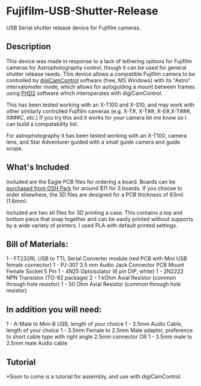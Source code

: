 # Fujifilm-USB-Shutter-Release

USB Serial shutter release device for Fujifilm cameras. 

## Description
This device was made in response to a lack of tethering options for Fujifilm cameras for Astrophotography control, though it can be used for general shutter release needs.
This device allows a compatible Fujifilm camera to be controlled by [digiCamControl](http://digicamcontrol.com/) software (free, MS Windows) with its "Astro" intervalometer mode, which allows for autoguiding a mount between frames using [PHD2](https://openphdguiding.org/) software which interoperates with digiCamControl.

This has been tested working with an X-T100 and X-S10, and may work with other similarly controlled Fujifilm cameras (e.g. X-T#, X-T##, X-E#,X-T###, X###C, etc.) If you try this and it works for your camera let me know so I can build a compatability list.

For astrophotography it has been tested working with an X-T100, camera lens, and Star Adventurer guided with a small guide camera and guide scope.

## What's Included
Included are the Eagle PCB files for ordering a board. Boards can be [purchased from OSH Park](https://oshpark.com/shared_projects/9drAsv7N) for around $11 for 3 boards. If you choose to order elsewhere, the 3D files are designed for a PCB thickness of 63mil (1.6mm).

Included are two stl files for 3D printing a case. This contains a top and bottom piece that snap together and can be easily printed without supports by a wide variety of printers. I used PLA with default printed settings. 

## Bill of Materials:
1 - FT232RL USB to TTL Serial Converter module (red PCB with Mini USB female connector)
1 - PJ-307 3.5 mm Audio Jack Connector PCB Mount Female Socket 5 Pin
1 - 4N25 Optoisolator (6 pin DIP, white)
1 - 2N2222 NPN Transistor (TO-92 package)
2 - 1 kOhm Axial Resistor (common through hole resistor)
1 - 50 Ohm Axial Resistor (common through hole resistor)

## In addition you will need:
1 - A-Male to Mini-B USB, length of your choice
1 - 3.5mm Audio Cable, length of your choice
1 - 3.5mm Female to 2.5mm Male adapter, preference to short cable type with right angle 2.5mm connector
OR 1 - 3.5mm male to 2.5mm male Audio cable

## Tutorial
*Soon to come is a tutorial for assembly, and use with digiCamControl.

